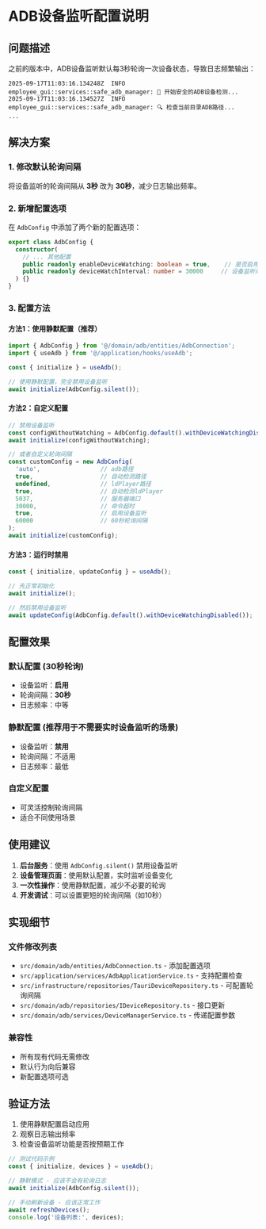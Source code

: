 # ADB设备监听配置说明

## 问题描述

之前的版本中，ADB设备监听默认每3秒轮询一次设备状态，导致日志频繁输出：

```
2025-09-17T11:03:16.134248Z  INFO employee_gui::services::safe_adb_manager: 🚀 开始安全的ADB设备检测...
2025-09-17T11:03:16.134527Z  INFO employee_gui::services::safe_adb_manager: 🔍 检查当前目录ADB路径...
...
```

## 解决方案

### 1. 修改默认轮询间隔

将设备监听的轮询间隔从 **3秒** 改为 **30秒**，减少日志输出频率。

### 2. 新增配置选项

在 `AdbConfig` 中添加了两个新的配置选项：

```typescript
export class AdbConfig {
  constructor(
    // ... 其他配置
    public readonly enableDeviceWatching: boolean = true,    // 是否启用设备监听
    public readonly deviceWatchInterval: number = 30000     // 设备监听间隔(毫秒)
  ) {}
}
```

### 3. 配置方法

#### 方法1：使用静默配置（推荐）

```typescript
import { AdbConfig } from '@/domain/adb/entities/AdbConnection';
import { useAdb } from '@/application/hooks/useAdb';

const { initialize } = useAdb();

// 使用静默配置，完全禁用设备监听
await initialize(AdbConfig.silent());
```

#### 方法2：自定义配置

```typescript
// 禁用设备监听
const configWithoutWatching = AdbConfig.default().withDeviceWatchingDisabled();
await initialize(configWithoutWatching);

// 或者自定义轮询间隔
const customConfig = new AdbConfig(
  'auto',                 // adb路径
  true,                   // 自动检测路径
  undefined,              // ldPlayer路径
  true,                   // 自动检测ldPlayer
  5037,                   // 服务器端口
  30000,                  // 命令超时
  true,                   // 启用设备监听
  60000                   // 60秒轮询间隔
);
await initialize(customConfig);
```

#### 方法3：运行时禁用

```typescript
const { initialize, updateConfig } = useAdb();

// 先正常初始化
await initialize();

// 然后禁用设备监听
await updateConfig(AdbConfig.default().withDeviceWatchingDisabled());
```

## 配置效果

### 默认配置 (30秒轮询)
- 设备监听：**启用**
- 轮询间隔：**30秒**
- 日志频率：中等

### 静默配置 (推荐用于不需要实时设备监听的场景)
- 设备监听：**禁用**
- 轮询间隔：不适用
- 日志频率：最低

### 自定义配置
- 可灵活控制轮询间隔
- 适合不同使用场景

## 使用建议

1. **后台服务**：使用 `AdbConfig.silent()` 禁用设备监听
2. **设备管理页面**：使用默认配置，实时监听设备变化
3. **一次性操作**：使用静默配置，减少不必要的轮询
4. **开发调试**：可以设置更短的轮询间隔（如10秒）

## 实现细节

### 文件修改列表

- `src/domain/adb/entities/AdbConnection.ts` - 添加配置选项
- `src/application/services/AdbApplicationService.ts` - 支持配置检查
- `src/infrastructure/repositories/TauriDeviceRepository.ts` - 可配置轮询间隔
- `src/domain/adb/repositories/IDeviceRepository.ts` - 接口更新
- `src/domain/adb/services/DeviceManagerService.ts` - 传递配置参数

### 兼容性

- 所有现有代码无需修改
- 默认行为向后兼容
- 新配置选项可选

## 验证方法

1. 使用静默配置启动应用
2. 观察日志输出频率
3. 检查设备监听功能是否按预期工作

```typescript
// 测试代码示例
const { initialize, devices } = useAdb();

// 静默模式 - 应该不会有轮询日志
await initialize(AdbConfig.silent());

// 手动刷新设备 - 应该正常工作
await refreshDevices();
console.log('设备列表:', devices);
```